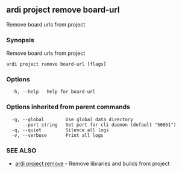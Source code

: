 ## ardi project remove board-url

Remove board urls from project

### Synopsis


Remove board urls from project

```
ardi project remove board-url [flags]
```

### Options

```
  -h, --help   help for board-url
```

### Options inherited from parent commands

```
  -g, --global        Use global data directory
      --port string   Set port for cli daemon (default "50051")
  -q, --quiet         Silence all logs
  -v, --verbose       Print all logs
```

### SEE ALSO

* [ardi project remove](ardi_project_remove.md)	 - Remove libraries and builds from project

